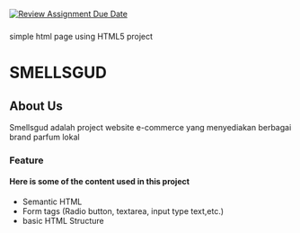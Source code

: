 [![Review Assignment Due Date](https://classroom.github.com/assets/deadline-readme-button-22041afd0340ce965d47ae6ef1cefeee28c7c493a6346c4f15d667ab976d596c.svg)](https://classroom.github.com/a/f-sXtHED)
###
simple html page using HTML5 project
# SMELLSGUD
## About Us
Smellsgud adalah project website e-commerce yang menyediakan berbagai brand parfum lokal 
### Feature

#### Here is some of the content used in this project
- Semantic HTML
- Form tags (Radio button, textarea, input type text,etc.)
- basic HTML Structure
